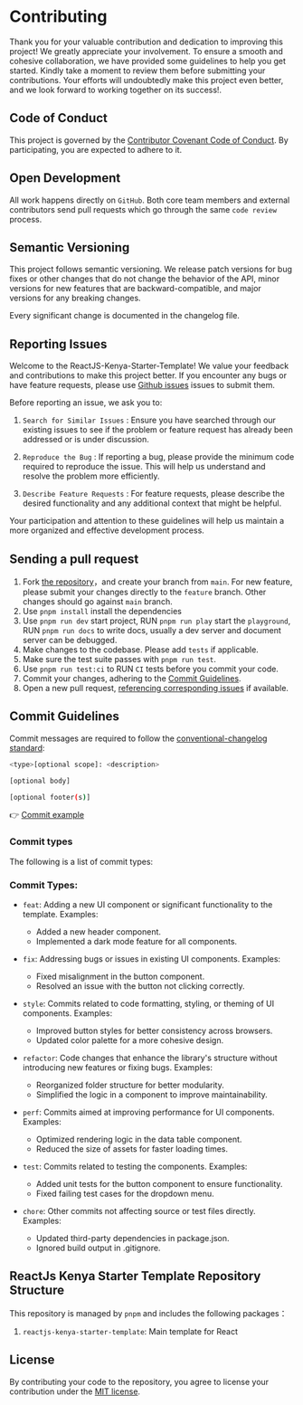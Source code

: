 # Contributing

Thank you for your valuable contribution and dedication to improving this project! We greatly appreciate your involvement. To ensure a smooth and cohesive collaboration, we have provided some guidelines to help you get started. Kindly take a moment to review them before submitting your contributions. Your efforts will undoubtedly make this project even better, and we look forward to working together on its success!.

## Code of Conduct

This project is governed by the [Contributor Covenant Code of Conduct](./CODE_OF_CONDUCT.md). By participating, you are expected to adhere to it.

## Open Development

All work happens directly on `GitHub`. Both core team members and external contributors send pull requests which go through the same `code review` process.

## Semantic Versioning

This project follows semantic versioning. We release patch versions for bug fixes or other changes that do not change the behavior of the API, minor versions for new features that are backward-compatible, and major versions for any breaking changes.

Every significant change is documented in the changelog file.

## Reporting Issues

Welcome to the ReactJS-Kenya-Starter-Template! We value your feedback and contributions to make this project better. If you encounter any bugs or have feature requests, please use [Github issues](https://github.com/selemondev/ReactJs-Kenya-Starter-Template/issues) issues to submit them.

Before reporting an issue, we ask you to:

1. `Search for Similar Issues` : Ensure you have searched through our existing issues to see if the problem or feature request has already been addressed or is under discussion.

2. `Reproduce the Bug` : If reporting a bug, please provide the minimum code required to reproduce the issue. This will help us understand and resolve the problem more efficiently.

3. `Describe Feature Requests` : For feature requests, please describe the desired functionality and any additional context that might be helpful.

Your participation and attention to these guidelines will help us maintain a more organized and effective development process.

## Sending a pull request

1. Fork [the repository](https://github.com/selemondev/ReactJs-Kenya-Starter-Template)，and create your branch from `main`. For new feature, please submit your changes directly to the `feature` branch. Other changes should go against `main` branch.
2. Use `pnpm install` install the dependencies
3. Use `pnpm run dev` start project, RUN `pnpm run play` start the `playground`, RUN `pnpm run docs` to write docs, usually a dev server and document server can be debugged.
4. Make changes to the codebase. Please add `tests` if applicable.
5. Make sure the test suite passes with `pnpm run test`.
6. Use `pnpm run test:ci` to RUN `CI` tests before you commit your code.
8. Commit your changes, adhering to the [Commit Guidelines](#commit-guidelines).
9. Open a new pull request, [referencing corresponding issues](https://docs.github.com/en/issues/tracking-your-work-with-issues/linking-a-pull-request-to-an-issue#linking-a-pull-request-to-an-issue-using-a-keyword) if available.

## Commit Guidelines

Commit messages are required to follow the [conventional-changelog standard](https://www.conventionalcommits.org/en/v1.0.0/):

```bash
<type>[optional scope]: <description>

[optional body]

[optional footer(s)]
```

👉 [Commit example](https://github.com/unocss/unocss/releases/tag/v0.39.0)

### Commit types

The following is a list of commit types:

### Commit Types:

- `feat`: Adding a new UI component or significant functionality to the template. Examples:
  - Added a new header component.
  - Implemented a dark mode feature for all components.

- `fix`: Addressing bugs or issues in existing UI components. Examples:
  - Fixed misalignment in the button component.
  - Resolved an issue with the button not clicking correctly.

- `style`: Commits related to code formatting, styling, or theming of UI components. Examples:
  - Improved button styles for better consistency across browsers.
  - Updated color palette for a more cohesive design.

- `refactor`: Code changes that enhance the library's structure without introducing new features or fixing bugs. Examples:
  - Reorganized folder structure for better modularity.
  - Simplified the logic in a component to improve maintainability.

- `perf`: Commits aimed at improving performance for UI components. Examples:
  - Optimized rendering logic in the data table component.
  - Reduced the size of assets for faster loading times.

- `test`: Commits related to testing the components. Examples:
  - Added unit tests for the button component to ensure functionality.
  - Fixed failing test cases for the dropdown menu.

- `chore`: Other commits not affecting source or test files directly. Examples:
  - Updated third-party dependencies in package.json.
  - Ignored build output in .gitignore.


## ReactJs Kenya Starter Template Repository Structure

This repository is managed by `pnpm` and includes the following packages：

1. `reactjs-kenya-starter-template`: Main template for React

## License

By contributing your code to the repository, you agree to license your contribution under the [MIT license](./LICENSE).